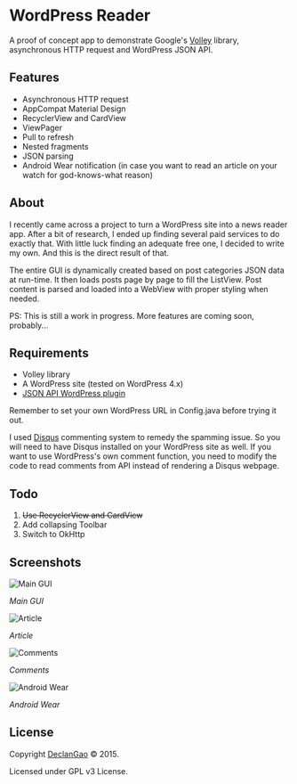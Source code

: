 # WordPress Reader
A proof of concept app to demonstrate Google's [Volley](https://android.googlesource.com/platform/frameworks/volley) library, asynchronous HTTP request and WordPress JSON API.

## Features
* Asynchronous HTTP request
* AppCompat Material Design
* RecyclerView and CardView
* ViewPager
* Pull to refresh
* Nested fragments
* JSON parsing
* Android Wear notification (in case you want to read an article on your watch for god-knows-what reason)

## About
I recently came across a project to turn a WordPress site into a news reader app. After a bit of research, I ended up finding several paid services to do exactly that. With little luck finding an adequate free one, I decided to write my own. And this is the direct result of that. 

The entire GUI is dynamically created based on post categories JSON data at run-time. It then loads posts page by page to fill the ListView. Post content is parsed and loaded into a WebView with proper styling when needed.

PS: This is still a work in progress. More features are coming soon, probably... 

## Requirements
* Volley library
* A WordPress site (tested on WordPress 4.x)
* [JSON API WordPress plugin](https://wordpress.org/plugins/json-api/) 

Remember to set your own WordPress URL in Config.java before trying it out.

I used [Disqus](https://disqus.com/) commenting system to remedy the  spamming issue. So you will need to have Disqus installed on your WordPress site as well. If you want to use WordPress's own comment function, you need to modify the code to read comments from API instead of rendering a Disqus webpage.

## Todo
1. <del>Use RecyclerView and CardView</del>
2. Add collapsing Toolbar
3. Switch to OkHttp

## Screenshots
![Main GUI](http://i.imgur.com/G7U0rft.png)

*Main GUI*

![Article](http://i.imgur.com/J440MXz.png)

*Article*

![Comments](http://i.imgur.com/xP6lZqi.png)

*Comments*

![Android Wear](http://i.imgur.com/w3VrO87.png)

*Android Wear*

## License
Copyright [DeclanGao](http://twitter.com/DeclanGao/) © 2015.

Licensed under GPL v3 License.